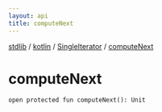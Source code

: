 ```yaml
---
layout: api
title: computeNext
---
```

[stdlib](../../index.html) / [kotlin](../index.html) / [SingleIterator](index.html) / [computeNext](computeNext.html)

# computeNext

```
open protected fun computeNext(): Unit
```

